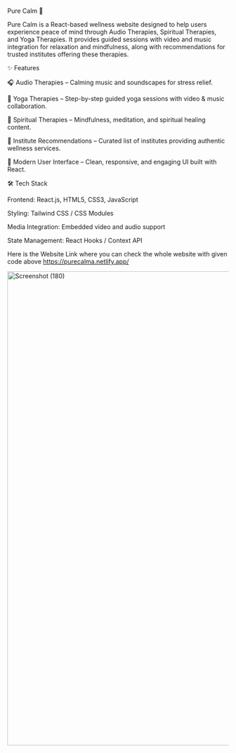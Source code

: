 Pure Calm 🌿

Pure Calm is a React-based wellness website designed to help users experience peace of mind through Audio Therapies, Spiritual Therapies, and Yoga Therapies.
It provides guided sessions with video and music integration for relaxation and mindfulness, along with recommendations for trusted institutes offering these therapies.

✨ Features

🎧 Audio Therapies – Calming music and soundscapes for stress relief.

🧘 Yoga Therapies – Step-by-step guided yoga sessions with video & music collaboration.

🔮 Spiritual Therapies – Mindfulness, meditation, and spiritual healing content.

🏫 Institute Recommendations – Curated list of institutes providing authentic wellness services.

🎨 Modern User Interface – Clean, responsive, and engaging UI built with React.

🛠️ Tech Stack

Frontend: React.js, HTML5, CSS3, JavaScript

Styling: Tailwind CSS / CSS Modules

Media Integration: Embedded video and audio support

State Management: React Hooks / Context API

Here is the Website Link where you can check the whole website with given code above  https://purecalma.netlify.app/

<img width="1920" height="1080" alt="Screenshot (180)" src="https://github.com/user-attachments/assets/e879478d-5fb6-41a9-bae0-f1b5f9bfe2dd" />


